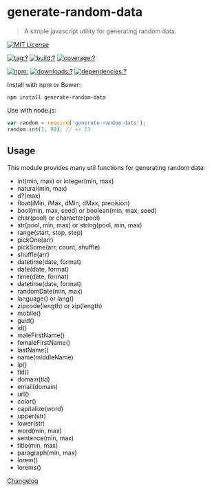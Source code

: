# generate-random-data

> A simple javascript utility for generating random data.

[![MIT License](https://img.shields.io/badge/license-MIT_License-green.svg?style=flat-square)](https://github.com/bubkoo/generate-random-data/blob/master/LICENSE)

[![tag:?](https://img.shields.io/github/tag/bubkoo/generate-random-data.svg?style=flat-square)](https://github.com/bubkoo/generate-random-data/releases)
[![build:?](https://img.shields.io/travis/bubkoo/generate-random-data/master.svg?style=flat-square)](https://travis-ci.org/bubkoo/generate-random-data)
[![coverage:?](https://img.shields.io/coveralls/bubkoo/generate-random-data/master.svg?style=flat-square)](https://coveralls.io/github/bubkoo/generate-random-data)

[![npm:](https://img.shields.io/npm/v/generate-random-data.svg?style=flat-square)](https://www.npmjs.com/packages/generate-random-data)
[![downloads:?](https://img.shields.io/npm/dm/generate-random-data.svg?style=flat-square)](https://www.npmjs.com/packages/generate-random-data)
[![dependencies:?](https://img.shields.io/david/bubkoo/generate-random-data.svg?style=flat-square)](https://david-dm.org/bubkoo/generate-random-data)


Install with npm or Bower:

```shell
npm install generate-random-data
```

Use with node.js:

```javascript
var random = require('generate-random-data');
random.int(1, 99); // => 13
```

## Usage

This module provides many util functions for generating random data:

- int(min, max) or integer(min, max)
- natural(min, max)
- d?(max)
- float(iMin, iMax, dMin, dMax, precision)
- bool(min, max, seed) or boolean(min, max, seed)
- char(pool) or character(pool)
- str(pool, min, max) or string(pool, min, max)
- range(start, stop, step)
- pickOne(arr)
- pickSome(arr, count, shuffle)
- shuffle(arr)
- datetime(date, format)
- date(date, format)
- time(date, format)
- datetime(date, format)
- randomDate(min, max)
- language() or lang()
- zipcode(length) or zip(length)
- mobile()
- guid()
- id()
- maleFirstName()
- femaleFirstName()
- lastName()
- name(middleName)
- ip()
- tld()
- domain(tld)
- email(domain)
- url()
- color()
- capitalize(word)
- upper(str)
- lower(str) 
- word(min, max)
- sentence(min, max)
- title(min, max)
- paragraph(min, max)
- lorem()
- lorems()



[Changelog](https://github.com/bubkoo/generate-random-data/blob/master/HISTORY.md)

